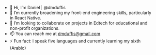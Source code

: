 - 👋 Hi, I’m Daniel | @dmduffis
- 🌱 I’m currently broadening my front-end engineering skills, particularly in React Native.
- 💞️ I’m looking to collaborate on projects in Edtech for educational and non-profit organizations.
- 📫 You can reach me at dmduffis@gmail.com
- ⚡ Fun fact: I speak five languages and currently learning my sixth (Arabic)
